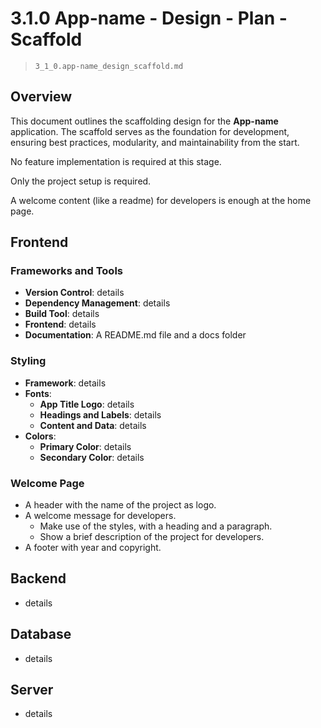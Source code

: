 # 3.1.0 App-name - Design - Plan - Scaffold

> `3_1_0.app-name_design_scaffold.md`

## Overview

This document outlines the scaffolding design for the **App-name** application. The scaffold serves as the foundation for development, ensuring best practices, modularity, and maintainability from the start.

No feature implementation is required at this stage.

Only the project setup is required.

A welcome content (like a readme) for developers is enough at the home page.

## Frontend

### Frameworks and Tools
- **Version Control**: details
- **Dependency Management**: details
- **Build Tool**: details
- **Frontend**: details
- **Documentation**:  A README.md file and a docs folder

### Styling
- **Framework**: details
- **Fonts**: 
  - **App Title Logo**: details
  - **Headings and Labels**: details
  - **Content and Data**: details
- **Colors**: 
  - **Primary Color**: details
  - **Secondary Color**: details

### Welcome Page

- A header with the name of the project as logo.
- A welcome message for developers.
  - Make use of the styles, with a heading and a paragraph.
  - Show a brief description of the project for developers.
- A footer with year and copyright.

## Backend

- details

## Database

- details

## Server

- details


